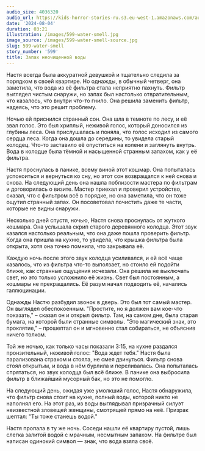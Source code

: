 ```yaml
---
audio_size: 4036320
audio_url: https://kids-horror-stories-ru.s3.eu-west-1.amazonaws.com/audio/599-water-smell.mp3
date: '2024-08-04'
duration: 03:21
illustration: /images/599-water-smell.jpg
image_source: /images/599-water-smell-source.jpg
slug: 599-water-smell
story_number: '599'
title: Запах неочищенной воды
---
```


Настя всегда была аккуратной девушкой и тщательно следила за порядком в своей квартире. Но однажды, в обычный четверг, она заметила, что вода из её фильтра стала неприятно пахнуть. Фильтр выглядел чистым снаружи, но запах был настолько отвратительным, что казалось, что внутри что-то гнило. Она решила заменить фильтр, надеясь, что это решит проблему.

Ночью ей приснился странный сон. Она шла в темноте по лесу, и её звал голос. Это был хриплый, неживой голос, который доносился из глубины леса. Она прислушалась и поняла, что голос исходил из самого сердца леса. Когда она дошла до середины, то увидела старый колодец. Что-то заставило её опуститься на колени и заглянуть внутрь. Вода в колодце была тёмной и насыщенной странным запахом, как у её фильтра.

Настя проснулась в панике, всему виной этот кошмар. Она попыталась успокоиться и вернуться ко сну, но этот сон возвращался к ней снова и снова. На следующий день она нашла поблизости мастера по фильтрам и договорилась о визите. Мастер приехал и проверил устройство, сказал, что с фильтром всё в порядке, но она заметила, что он тоже ощутил странный запах. Он посоветовал почистить даже те части, которые не видны снаружи.

Несколько дней спустя, ночью, Настя снова проснулась от жуткого кошмара. Она услышала скрип старого деревянного колодца. Этот звук казался настолько реальным, что она даже пошла проверить фильтр. Когда она пришла на кухню, то увидела, что крышка фильтра была открыта, хотя она точно помнила, что закрывала её.

Каждую ночь после этого звук колодца усиливался, и ей всё чаще казалось, что из фильтра что-то выползает, но стоило ей подойти ближе, как странные ощущения исчезали. Она решила не выключать свет, но это только усложнило её жизнь. Свет был постоянным, а кошмары не прекращались. Её разум начал подводить её, начались галлюцинации.

Однажды Настю разбудил звонок в дверь. Это был тот самый мастер. Он выглядел обеспокоенным. "Простите, но я должен вам кое-что показать," – сказал он и открыл фильтр. Там, на самом дне, была старая бумага, на которой были странные символы. "Это магический знак, это проклятие," – прошептал он и мгновенно стал собираться, не объяснив ничего толком.

Той же ночью, как только часы показали 3:15, на кухне раздался пронзительный, неживой голос: "Вода ждет тебя." Настя была парализована страхом и стояла, не смея двинуться. Фильтр снова стоял открытым, и вода в нём бурлила и переливалась. Она попыталась спрятаться, но звук колодца был всё ближе. В панике она выбросила фильтр в ближайший мусорный бак, но это не помогло.

На следующий день, ожидая уже умолкший голос, Настя обнаружила, что фильтр снова стоит на кухне, полный воды, которой никто не наполнял его. На этот раз, из воды выглядывал призрачный силуэт неизвестной зловещей женщины, смотрящей прямо на неё. Призрак шептал: "Ты тоже станешь водой."

Настя пропала в ту же ночь. Соседи нашли её квартиру пустой, лишь слегка залитой водой с мрачным, несмытным запахом. На фильтре был написан одинокий символ — знак, что вода взяла своё.